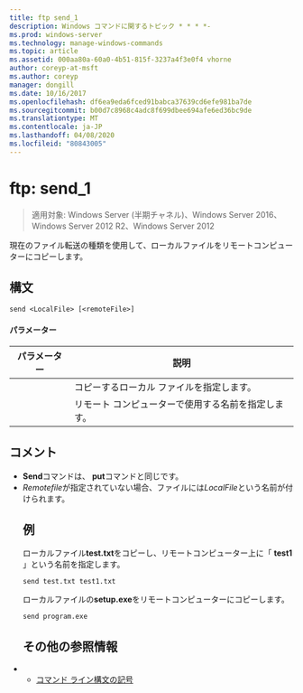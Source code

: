 ```yaml
---
title: ftp send_1
description: Windows コマンドに関するトピック * * * *-
ms.prod: windows-server
ms.technology: manage-windows-commands
ms.topic: article
ms.assetid: 000aa80a-60a0-4b51-815f-3237a4f3e0f4 vhorne
author: coreyp-at-msft
ms.author: coreyp
manager: dongill
ms.date: 10/16/2017
ms.openlocfilehash: df6ea9eda6fced91babca37639cd6efe981ba7de
ms.sourcegitcommit: b00d7c8968c4adc8f699dbee694afe6ed36bc9de
ms.translationtype: MT
ms.contentlocale: ja-JP
ms.lasthandoff: 04/08/2020
ms.locfileid: "80843005"
---
```

# <a name="ftp-send_1"></a>ftp: send_1

>適用対象: Windows Server (半期チャネル)、Windows Server 2016、Windows Server 2012 R2、Windows Server 2012

現在のファイル転送の種類を使用して、ローカルファイルをリモートコンピューターにコピーします。   
## <a name="syntax"></a>構文  
```  
send <LocalFile> [<remoteFile>]  
```  
#### <a name="parameters"></a>パラメーター  

|  パラメーター   |                    説明                    |
|--------------|---------------------------------------------------|
| <LocalFile>  |         コピーするローカル ファイルを指定します。         |
| <remoteFile> | リモート コンピューターで使用する名前を指定します。 |

## <a name="remarks"></a>コメント  
- **Send**コマンドは、 **put**コマンドと同じです。  
- *Remotefile*が指定されていない場合、ファイルには*LocalFile*という名前が付けられます。  
  ## <a name="examples"></a><a name=BKMK_Examples></a>例  
  ローカルファイル**test.txt**をコピーし、リモートコンピューター上に「 **test1** 」という名前を指定します。  
  ```  
  send test.txt test1.txt  
  ```  
  ローカルファイルの**setup.exe**をリモートコンピューターにコピーします。  
  ```  
  send program.exe  
  ```  
  ## <a name="additional-references"></a>その他の参照情報  
- - [コマンド ライン構文の記号](command-line-syntax-key.md)  

